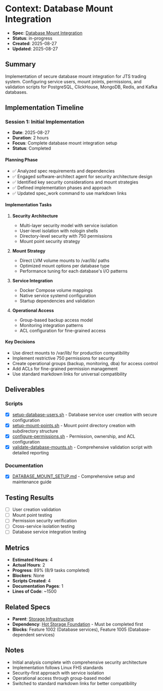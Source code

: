 # Context: Database Mount Integration

- **Spec**: [Database Mount Integration](1012.md)
- **Status**: in-progress
- **Created**: 2025-08-27
- **Updated**: 2025-08-27

## Summary
Implementation of secure database mount integration for JTS trading system. Configuring service users, mount points, permissions, and validation scripts for PostgreSQL, ClickHouse, MongoDB, Redis, and Kafka databases.

## Implementation Timeline

### Session 1: Initial Implementation
- **Date**: 2025-08-27
- **Duration**: 2 hours
- **Focus**: Complete database mount integration setup
- **Status**: Completed

#### Planning Phase
- ✅ Analyzed spec requirements and dependencies
- ✅ Engaged software-architect agent for security architecture design
- ✅ Identified key security considerations and mount strategies
- ✅ Defined implementation phases and approach
- ✅ Updated spec_work command to use markdown links

#### Implementation Tasks
1. **Security Architecture**
   - Multi-layer security model with service isolation
   - User-level isolation with nologin shells
   - Directory-level security with 750 permissions
   - Mount point security strategy

2. **Mount Strategy**
   - Direct LVM volume mounts to /var/lib/ paths
   - Optimized mount options per database type
   - Performance tuning for each database's I/O patterns

3. **Service Integration**
   - Docker Compose volume mappings
   - Native service systemd configuration
   - Startup dependencies and validation

4. **Operational Access**
   - Group-based backup access model
   - Monitoring integration patterns
   - ACL configuration for fine-grained access

#### Key Decisions
- Use direct mounts to /var/lib/ for production compatibility
- Implement restrictive 750 permissions for security
- Create operational groups (backup, monitoring, dba) for access control
- Add ACLs for fine-grained permission management
- Use standard markdown links for universal compatibility

## Deliverables

### Scripts
- [x] [setup-database-users.sh](deliverables/scripts/setup-database-users.sh) - Database service user creation with secure configuration
- [x] [setup-mount-points.sh](deliverables/scripts/setup-mount-points.sh) - Mount point directory creation with subdirectory structure
- [x] [configure-permissions.sh](deliverables/scripts/configure-permissions.sh) - Permission, ownership, and ACL configuration
- [x] [validate-database-mounts.sh](deliverables/scripts/validate-database-mounts.sh) - Comprehensive validation script with detailed reporting

### Documentation
- [x] [DATABASE_MOUNT_SETUP.md](deliverables/docs/DATABASE_MOUNT_SETUP.md) - Comprehensive setup and maintenance guide

## Testing Results
- [ ] User creation validation
- [ ] Mount point testing
- [ ] Permission security verification
- [ ] Cross-service isolation testing
- [ ] Database service integration testing

## Metrics
- **Estimated Hours**: 4
- **Actual Hours**: 2
- **Progress**: 89% (8/9 tasks completed)
- **Blockers**: None
- **Scripts Created**: 4
- **Documentation Pages**: 1
- **Lines of Code**: ~1500

## Related Specs
- **Parent**: [Storage Infrastructure](../1001.md)
- **Dependency**: [Hot Storage Foundation](1011.md) - Must be completed first
- **Blocks**: Feature 1002 (Database services), Feature 1005 (Database-dependent services)

## Notes
- Initial analysis complete with comprehensive security architecture
- Implementation follows Linux FHS standards
- Security-first approach with service isolation
- Operational access through group-based model
- Switched to standard markdown links for better compatibility
